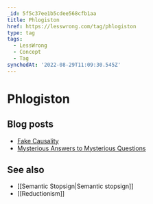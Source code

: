 ```yaml
---
_id: 5f5c37ee1b5cdee568cfb1aa
title: Phlogiston
href: https://lesswrong.com/tag/phlogiston
type: tag
tags:
  - LessWrong
  - Concept
  - Tag
synchedAt: '2022-08-29T11:09:30.545Z'
---
```

# Phlogiston

## Blog posts

*   [Fake Causality](http://lesswrong.com/lw/is/fake_causality/)
*   [Mysterious Answers to Mysterious Questions](http://lesswrong.com/lw/iu/mysterious_answers_to_mysterious_questions/)

## See also

*   [[Semantic Stopsign|Semantic stopsign]]
*   [[Reductionism]]
